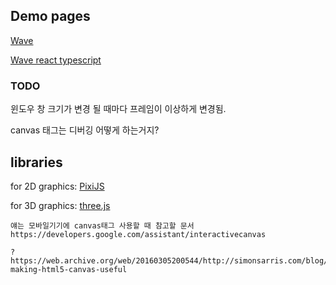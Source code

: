 ## Demo pages

[Wave](https://k123s456h.github.io/web-artwork/wave)

[Wave react typescript](http:/45.62.229.112:3000)

### TODO

윈도우 창 크기가 변경 될 때마다 프레임이 이상하게 변경됨.

canvas 태그는 디버깅 어떻게 하는거지?


## libraries

for 2D graphics: [PixiJS](https://pixijs.com)

for 3D graphics: [three.js](https://threejs.org)



```
얘는 모바일기기에 canvas태그 사용할 때 참고할 문서
https://developers.google.com/assistant/interactivecanvas

?
https://web.archive.org/web/20160305200544/http://simonsarris.com/blog/510-making-html5-canvas-useful
```